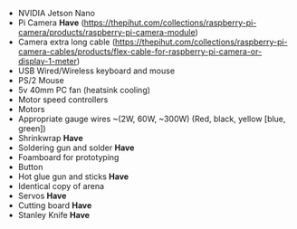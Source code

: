 - NVIDIA Jetson Nano
- Pi Camera **Have** (https://thepihut.com/collections/raspberry-pi-camera/products/raspberry-pi-camera-module) 
- Camera extra long cable (https://thepihut.com/collections/raspberry-pi-camera-cables/products/flex-cable-for-raspberry-pi-camera-or-display-1-meter)
- USB Wired/Wireless keyboard and mouse
- PS/2 Mouse
- 5v 40mm PC fan (heatsink cooling)
- Motor speed controllers
- Motors
- Appropriate gauge wires ~(2W, 60W, ~300W) (Red, black, yellow [blue, green])
- Shrinkwrap **Have** 
- Soldering gun and solder **Have** 
- Foamboard for prototyping
- Button 
- Hot glue gun and sticks **Have** 
- Identical copy of arena
- Servos **Have** 
- Cutting board **Have** 
- Stanley Knife **Have** 